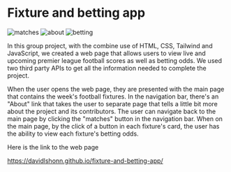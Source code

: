 # Fixture and betting app

![matches](https://user-images.githubusercontent.com/68753820/101981171-ce44a980-3c62-11eb-9e82-f87ef663df88.png)
![about](https://user-images.githubusercontent.com/68753820/101981173-d1d83080-3c62-11eb-9f0a-2bcd4fb46ccc.png)
![betting](https://user-images.githubusercontent.com/68753820/101981189-f03e2c00-3c62-11eb-89a8-144becb7f5f8.png)




In this group project, with the combine use of HTML, CSS, Tailwind and JavaScript, we created a web page that allows users to view live and upcoming premier league football scores as well as betting odds. We used two third party APIs to get all the information needed to complete the project. 

When the user opens the web page, they are presented with the main page that contains the week's football fixtures. In the navigation bar, there's an "About" link that takes the user to separate page that tells a little bit more about the project and its contributors. The user can navigate back to the main page by clicking the "matches" button in the navigation bar. When on the main page, by the click of a button in each fixture's card, the user has the ability to view each fixture's betting odds. 

Here is the link to the web page

https://davidlshonn.github.io/fixture-and-betting-app/
